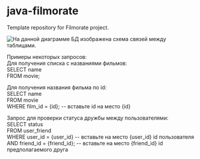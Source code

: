 # java-filmorate
Template repository for Filmorate project.

![На данной диаграмме БД изображена схема связей между таблицами.](https://github.com/SergeyLeshchev/java-filmorate/blob/dbdiagram/dbdiagram.png)

Примеры некоторых запросов:  
Для получения списка с названиями фильмов:  
SELECT name  
FROM movie;  

Для получения названия фильма по id:  
SELECT name  
FROM movie  
WHERE film_id = {id}; -- вставьте id на место {id}  

Запрос для проверки статуса дружбы между пользователями:  
SELECT status  
FROM user_friend  
WHERE user_id = {user_id} -- вставьте на место {user_id} id пользователя  
      AND friend_id = {friend_id}; -- вставьте на место {friend_id} id предполагаемого друга  